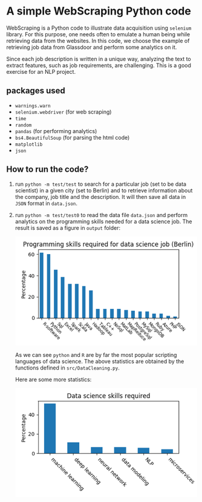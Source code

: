 # A simple WebScraping Python code

WebScraping is a Python code to illustrate data acquisition using
`selenium` library. For this purpose, one needs often to emulate a
human being while retrieving data from the websites. In this code, we
choose the example of retrieving job data from Glassdoor and perform
some analytics on it.

Since each job description is written in a unique way, analyzing the
text to extract features, such as job requirements, are
challenging. This is a good exercise for an NLP project.

## packages used
* `warnings.warn`
* `selenium.webdriver` (for web scraping)
* `time`
* `random`
* `pandas` (for performing analytics)
* `bs4.BeautifulSoup` (for parsing the html code)
* `matplotlib`
* `json`

## How to run the code?

1. run `python -m test/test` to search for a particular job (set to be
  data scientist) in a given city (set to Berlin) and to retrieve
  information about the company, job title and the description. It
  will then save all data in `JSON` format in `data.json`.

2. run `python -m test/test0` to read the data file `data.json` and
   perform analytics on the programming skills needed for a data
   science job. The result is saved as a figure in `output`
   folder:

	![](output/skills_prog.png)
   
   As we can see `python` and `R` are by far the most popular
   scripting languages of data science. The above statistics are
   obtained by the functions defined in `src/DataCleaning.py`.
   
   Here are some more statistics:

	![](output/skills_ds.png)
   
